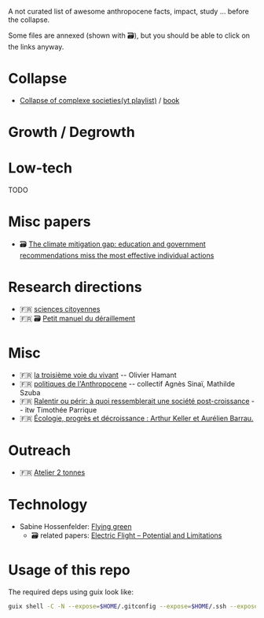 A not curated list of awesome anthropocene facts, impact, study ... before the
collapse.

Some files are annexed (shown with 🗃️), but you should be able to click on the links anyway.



# Collapse

- [Collapse of complexe societies(yt playlist)](https://www.youtube.com/watch?v=ddmQhIiVM48&list=PL7D613ABAE66E3452) / [book](https://archive.org/details/TheCollapseOfComplexSocieties)


# Growth / Degrowth


# Low-tech

TODO

# Misc papers

- ️🗃️ [The climate mitigation gap: education and government recommendations miss the most effective individual actions](https://iopscience.iop.org/article/10.1088/1748-9326/aa7541/pdf)

# Research directions

- 🇫🇷 [sciences citoyennes](https://sciencescitoyennes.org/)
- 🇫🇷 🗃️ [Petit manuel du déraillement](http://polaris.imag.fr/romain.couillet/docs/articles/TS_diplomatie.pdf)

# Misc

- 🇫🇷 [la troisième voie du vivant](https://www.youtube.com/watch?v=3FdnUmaWgvs) -- Olivier Hamant
- 🇫🇷 [politiques de l'Anthropocene](https://www.pressesdesciencespo.fr/FR/book/?GCOI=27246100080310) -- collectif Agnès Sinaï, Mathilde Szuba
- 🇫🇷 [Ralentir ou périr: à quoi ressemblerait une société post-croissance](https://www.youtube.com/watch?v=bcSvhhOOiug) -- itw Timothée Parrique
- 🇫🇷 [Écologie, progrès et décroissance : Arthur Keller et Aurélien Barrau.](https://www.youtube.com/watch?v=EYGvfGyqDDY) 


# Outreach

- 🇫🇷 [Atelier 2 tonnes](https://www.2tonnes.org/)

# Technology

- Sabine Hossenfelder: [Flying green](http://backreaction.blogspot.com/2022/10/can-we-make-flying-green.html)
    + 🗃️ related papers: [Electric Flight – Potential and Limitations](https://www.mh-aerotools.de/company/paper_14/MP-AVT-209-09.pdf)

# Usage of this repo

The required deps using guix look like:
```bash
guix shell -C -N --expose=$HOME/.gitconfig --expose=$HOME/.ssh --expose=/etc/ssl/certs --expose=/etc/protocols coreutils git git-annex vim nss-certs openssl openssh-sans-x
```
